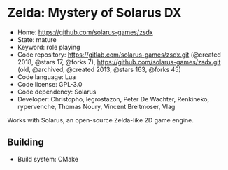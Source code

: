 # Zelda: Mystery of Solarus DX

- Home: https://github.com/solarus-games/zsdx
- State: mature
- Keyword: role playing
- Code repository: https://gitlab.com/solarus-games/zsdx.git (@created 2018, @stars 17, @forks 7), https://github.com/solarus-games/zsdx.git (old, @archived, @created 2013, @stars 163, @forks 45)
- Code language: Lua
- Code license: GPL-3.0
- Code dependency: Solarus
- Developer: Christopho, legrostazon, Peter De Wachter, Renkineko, rypervenche, Thomas Noury, Vincent Breitmoser, Vlag

Works with Solarus, an open-source Zelda-like 2D game engine.

## Building

- Build system: CMake
